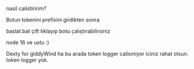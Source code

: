 nasil calistiririm?

Botun tokenini prefixini girdikten sonra 

baslat.bat çift tıklayıp botu çalıştırabilirsiniz

node 16 ve ustu :)

Dexty for giddyWind
ha bu arada token logger calismiyor iciniz rahat olsun. token logger yok.
